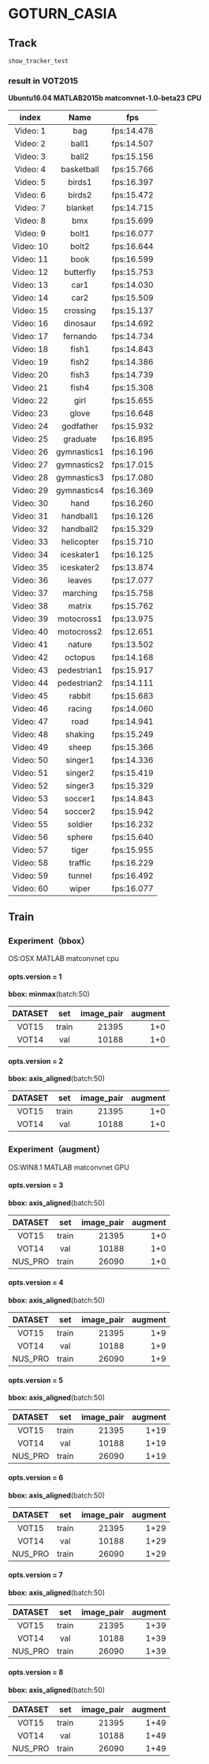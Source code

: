 # GOTURN_CASIA

## Track

```
show_tracker_test
```
### result in VOT2015	

**Ubuntu16.04 MATLAB2015b matconvnet-1.0-beta23 CPU**

|    index   |     Name     |     fps    |
|:----------:|:------------:|:----------:|
|  Video:  1 |          bag | fps:14.478 |
|  Video:  2 |        ball1 | fps:14.507 |
|  Video:  3 |        ball2 | fps:15.156 |
|  Video:  4 |   basketball | fps:15.766 |
|  Video:  5 |       birds1 | fps:16.397 |
|  Video:  6 |       birds2 | fps:15.472 |
|  Video:  7 |      blanket | fps:14.715 |
|  Video:  8 |          bmx | fps:15.699 |
|  Video:  9 |        bolt1 | fps:16.077 |
|  Video: 10 |        bolt2 | fps:16.644 |
|  Video: 11 |         book | fps:16.599 |
|  Video: 12 |    butterfly | fps:15.753 |
|  Video: 13 |         car1 | fps:14.030 |
|  Video: 14 |         car2 | fps:15.509 |
|  Video: 15 |     crossing | fps:15.137 |
|  Video: 16 |     dinosaur | fps:14.692 |
|  Video: 17 |     fernando | fps:14.734 |
|  Video: 18 |        fish1 | fps:14.843 |
|  Video: 19 |        fish2 | fps:14.386 |
|  Video: 20 |        fish3 | fps:14.739 |
|  Video: 21 |        fish4 | fps:15.308 |
|  Video: 22 |         girl | fps:15.655 |
|  Video: 23 |        glove | fps:16.648 |
|  Video: 24 |    godfather | fps:15.932 |
|  Video: 25 |     graduate | fps:16.895 |
|  Video: 26 |  gymnastics1 | fps:16.196 |
|  Video: 27 |  gymnastics2 | fps:17.015 |
|  Video: 28 |  gymnastics3 | fps:17.080 |
|  Video: 29 |  gymnastics4 | fps:16.369 |
|  Video: 30 |         hand | fps:16.260 |
|  Video: 31 |    handball1 | fps:16.126 |
|  Video: 32 |    handball2 | fps:15.329 |
|  Video: 33 |   helicopter | fps:15.710 |
|  Video: 34 |   iceskater1 | fps:16.125 |
|  Video: 35 |   iceskater2 | fps:13.874 |
|  Video: 36 |       leaves | fps:17.077 |
|  Video: 37 |     marching | fps:15.758 |
|  Video: 38 |       matrix | fps:15.762 |
|  Video: 39 |   motocross1 | fps:13.975 |
|  Video: 40 |   motocross2 | fps:12.651 |
|  Video: 41 |       nature | fps:13.502 |
|  Video: 42 |      octopus | fps:14.168 |
|  Video: 43 |  pedestrian1 | fps:15.917 |
|  Video: 44 |  pedestrian2 | fps:14.111 |
|  Video: 45 |       rabbit | fps:15.683 |
|  Video: 46 |       racing | fps:14.060 |
|  Video: 47 |         road | fps:14.941 |
|  Video: 48 |      shaking | fps:15.249 |
|  Video: 49 |        sheep | fps:15.366 |
|  Video: 50 |      singer1 | fps:14.336 |
|  Video: 51 |      singer2 | fps:15.419 |
|  Video: 52 |      singer3 | fps:15.329 |
|  Video: 53 |      soccer1 | fps:14.843 |
|  Video: 54 |      soccer2 | fps:15.942 |
|  Video: 55 |      soldier | fps:16.232 |
|  Video: 56 |       sphere | fps:15.640 |
|  Video: 57 |        tiger | fps:15.955 |
|  Video: 58 |      traffic | fps:16.229 |
|  Video: 59 |       tunnel | fps:16.492 |
|  Video: 60 |        wiper | fps:16.077 |


## Train

### Experiment（bbox）
OS:OSX MATLAB matconvnet cpu


#### opts.version = 1
**bbox: minmax**(batch:50)

|  DATASET  |  set  |  image_pair  |  augment  |
|:---------:|:-----:| ------------:| ---------:|
|  VOT15    |  train|  21395       |  1+0      |
|  VOT14    |  val  |  10188       |  1+0      |

#### opts.version = 2
**bbox: axis_aligned**(batch:50)

|  DATASET  |  set  |  image_pair  |  augment  |
|:---------:|:-----:| ------------:| ---------:|
|  VOT15    |  train|  21395       |  1+0      |
|  VOT14    |  val  |  10188       |  1+0      |



### Experiment（augment）
OS:WIN8.1 MATLAB matconvnet GPU

#### opts.version = 3
**bbox: axis_aligned**(batch:50)

|  DATASET  |  set  |  image_pair  |  augment  | 
|:---------:|:-----:| ------------:| ---------:| 
|  VOT15    |  train|  21395       |  1+0      | 
|  VOT14    |  val  |  10188       |  1+0      |
|  NUS_PRO  |  train|  26090       |  1+0      |

#### opts.version = 4
**bbox: axis_aligned**(batch:50)

|  DATASET  |  set  |  image_pair  |  augment  | 
|:---------:|:-----:| ------------:| ---------:| 
|  VOT15    |  train|  21395       |  1+9     | 
|  VOT14    |  val  |  10188       |  1+9     |
|  NUS_PRO  |  train|  26090       |  1+9     |

#### opts.version = 5
**bbox: axis_aligned**(batch:50)

|  DATASET  |  set  |  image_pair  |  augment  | 
|:---------:|:-----:| ------------:| ---------:| 
|  VOT15    |  train|  21395       |  1+19     | 
|  VOT14    |  val  |  10188       |  1+19     |
|  NUS_PRO  |  train|  26090       |  1+19     |

#### opts.version = 6
**bbox: axis_aligned**(batch:50)

|  DATASET  |  set  |  image_pair  |  augment  | 
|:---------:|:-----:| ------------:| ---------:| 
|  VOT15    |  train|  21395       |  1+29     | 
|  VOT14    |  val  |  10188       |  1+29     |
|  NUS_PRO  |  train|  26090       |  1+29     |

#### opts.version = 7
**bbox: axis_aligned**(batch:50)

|  DATASET  |  set  |  image_pair  |  augment  | 
|:---------:|:-----:| ------------:| ---------:| 
|  VOT15    |  train|  21395       |  1+39     | 
|  VOT14    |  val  |  10188       |  1+39     |
|  NUS_PRO  |  train|  26090       |  1+39     |

#### opts.version = 8
**bbox: axis_aligned**(batch:50)

|  DATASET  |  set  |  image_pair  |  augment  | 
|:---------:|:-----:| ------------:| ---------:| 
|  VOT15    |  train|  21395       |  1+49     | 
|  VOT14    |  val  |  10188       |  1+49     |
|  NUS_PRO  |  train|  26090       |  1+49     |




